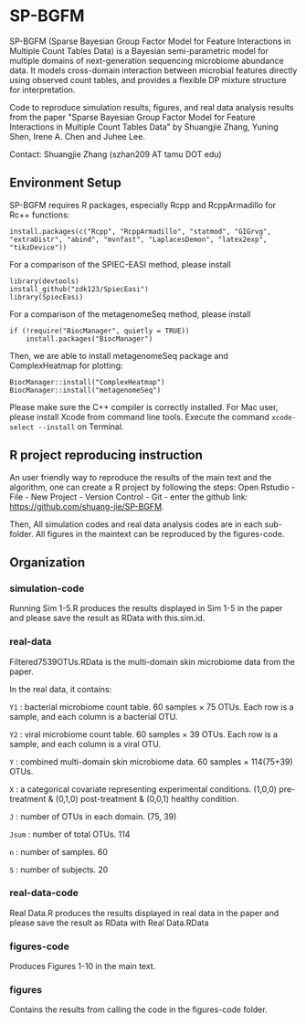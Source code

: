 # SP-BGFM
SP-BGFM (Sparse Bayesian Group Factor Model for Feature Interactions in Multiple Count Tables Data) is a Bayesian semi-parametric model for multiple domains of next-generation sequencing microbiome abundance data. It models cross-domain interaction between microbial features directly using observed count tables, and provides a flexible DP mixture structure for interpretation.

Code to reproduce simulation results, figures, and real data analysis results from the paper "Sparse Bayesian Group Factor Model for Feature Interactions in Multiple Count Tables Data" by Shuangjie Zhang, Yuning Shen, Irene A. Chen and Juhee Lee.

Contact: Shuangjie Zhang (szhan209 AT tamu DOT edu)

## Environment Setup

SP-BGFM requires R packages, especially Rcpp and RcppArmadillo for Rc++ functions: 

```
install.packages(c("Rcpp", "RcppArmadillo", "statmod", "GIGrvg", "extraDistr", "abind", "mvnfast", "LaplacesDemon", "latex2exp", "tikzDevice"))
```



For a comparison of the SPIEC-EASI method, please install

```
library(devtools)
install_github("zdk123/SpiecEasi")
library(SpiecEasi)
```

For a comparison of the metagenomeSeq method, please install

```
if (!require("BiocManager", quietly = TRUE))
    install.packages("BiocManager")
```

Then, we are able to install metagenomeSeq package and ComplexHeatmap for plotting:

```
BiocManager::install("ComplexHeatmap")
BiocManager::install("metagenomeSeq")
```

Please make sure the C++ compiler is correctly installed. For Mac user, please install Xcode from command line tools. Execute the command ```xcode-select --install``` on Terminal.


## R project reproducing instruction

An user friendly way to reproduce the results of the main text and the algorithm, one can create a R project by following the steps: Open Rstudio - File - New Project - Version Control - Git - enter the github link: https://github.com/shuang-jie/SP-BGFM.

Then, All simulation codes and real data analysis codes are in each sub-folder. All figures in the maintext can be reproduced by the figures-code.

## Organization

### simulation-code

Running Sim 1-5.R produces the results displayed in Sim 1-5 in the paper and please save the result as RData with this.sim.id.

### real-data

Filtered7539OTUs.RData is the multi-domain skin microbiome data from the paper. 

In the real data, it contains:

``` Y1 ``` : bacterial microbiome count table. 60 samples $\times$ 75 OTUs. Each row is a sample, and each column is a bacterial OTU. 

``` Y2 ``` : viral microbiome count table. 60 samples $\times$ 39 OTUs. Each row is a sample, and each column is a viral OTU.   

``` Y ``` : combined multi-domain skin microbiome data.  60 samples $\times$ 114(75+39) OTUs.

``` X ``` : a categorical covariate representing experimental conditions. (1,0,0) pre-treatment & (0,1,0) post-treatment &  (0,0,1) healthy condition.

``` J ``` : number of OTUs in each domain. (75, 39)

``` Jsum ``` : number of total OTUs. 114

``` n ``` : number of samples. 60

``` S ``` : number of subjects. 20

### real-data-code

Real Data.R produces the results displayed in real data in the paper and please save the result as RData with Real Data.RData

### figures-code

Produces Figures 1-10 in the main text.

### figures

Contains the results from calling the code in the figures-code folder.








